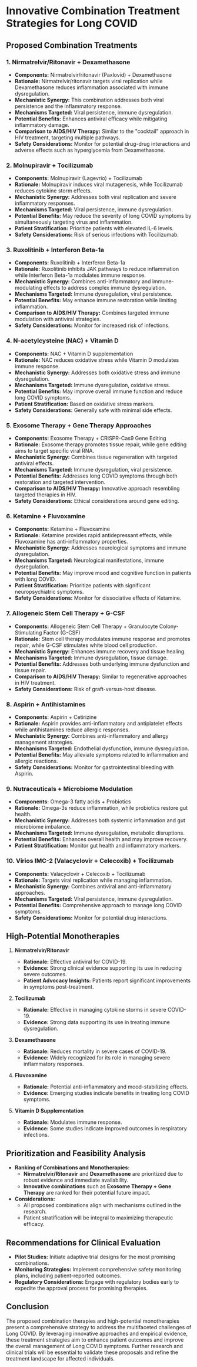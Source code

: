 # Innovative Combination Treatment Strategies for Long COVID

## Proposed Combination Treatments

### 1. Nirmatrelvir/Ritonavir + Dexamethasone
- **Components:** Nirmatrelvir/ritonavir (Paxlovid) + Dexamethasone
- **Rationale:** Nirmatrelvir/ritonavir targets viral replication while Dexamethasone reduces inflammation associated with immune dysregulation.
- **Mechanistic Synergy:** This combination addresses both viral persistence and the inflammatory response.
- **Mechanisms Targeted:** Viral persistence, immune dysregulation.
- **Potential Benefits:** Enhances antiviral efficacy while mitigating inflammatory damage.
- **Comparison to AIDS/HIV Therapy:** Similar to the "cocktail" approach in HIV treatment, targeting multiple pathways.
- **Safety Considerations:** Monitor for potential drug-drug interactions and adverse effects such as hyperglycemia from Dexamethasone.

### 2. Molnupiravir + Tocilizumab
- **Components:** Molnupiravir (Lagevrio) + Tocilizumab
- **Rationale:** Molnupiravir induces viral mutagenesis, while Tocilizumab reduces cytokine storm effects.
- **Mechanistic Synergy:** Addresses both viral replication and severe inflammatory responses.
- **Mechanisms Targeted:** Viral persistence, immune dysregulation.
- **Potential Benefits:** May reduce the severity of long COVID symptoms by simultaneously targeting virus and inflammation.
- **Patient Stratification:** Prioritize patients with elevated IL-6 levels.
- **Safety Considerations:** Risk of serious infections with Tocilizumab.

### 3. Ruxolitinib + Interferon Beta-1a
- **Components:** Ruxolitinib + Interferon Beta-1a
- **Rationale:** Ruxolitinib inhibits JAK pathways to reduce inflammation while Interferon Beta-1a modulates immune response.
- **Mechanistic Synergy:** Combines anti-inflammatory and immune-modulating effects to address complex immune dysregulation.
- **Mechanisms Targeted:** Immune dysregulation, viral persistence.
- **Potential Benefits:** May enhance immune restoration while limiting inflammation.
- **Comparison to AIDS/HIV Therapy:** Combines targeted immune modulation with antiviral strategies.
- **Safety Considerations:** Monitor for increased risk of infections.

### 4. N-acetylcysteine (NAC) + Vitamin D
- **Components:** NAC + Vitamin D supplementation
- **Rationale:** NAC reduces oxidative stress while Vitamin D modulates immune response.
- **Mechanistic Synergy:** Addresses both oxidative stress and immune dysregulation.
- **Mechanisms Targeted:** Immune dysregulation, oxidative stress.
- **Potential Benefits:** May improve overall immune function and reduce long COVID symptoms.
- **Patient Stratification:** Based on oxidative stress markers.
- **Safety Considerations:** Generally safe with minimal side effects.

### 5. Exosome Therapy + Gene Therapy Approaches
- **Components:** Exosome Therapy + CRISPR-Cas9 Gene Editing
- **Rationale:** Exosome therapy promotes tissue repair, while gene editing aims to target specific viral RNA.
- **Mechanistic Synergy:** Combines tissue regeneration with targeted antiviral effects.
- **Mechanisms Targeted:** Immune dysregulation, viral persistence.
- **Potential Benefits:** Addresses long COVID symptoms through both restoration and targeted intervention.
- **Comparison to AIDS/HIV Therapy:** Innovative approach resembling targeted therapies in HIV.
- **Safety Considerations:** Ethical considerations around gene editing.

### 6. Ketamine + Fluvoxamine
- **Components:** Ketamine + Fluvoxamine
- **Rationale:** Ketamine provides rapid antidepressant effects, while Fluvoxamine has anti-inflammatory properties.
- **Mechanistic Synergy:** Addresses neurological symptoms and immune dysregulation.
- **Mechanisms Targeted:** Neurological manifestations, immune dysregulation.
- **Potential Benefits:** May improve mood and cognitive function in patients with long COVID.
- **Patient Stratification:** Prioritize patients with significant neuropsychiatric symptoms.
- **Safety Considerations:** Monitor for dissociative effects of Ketamine.

### 7. Allogeneic Stem Cell Therapy + G-CSF
- **Components:** Allogeneic Stem Cell Therapy + Granulocyte Colony-Stimulating Factor (G-CSF)
- **Rationale:** Stem cell therapy modulates immune response and promotes repair, while G-CSF stimulates white blood cell production.
- **Mechanistic Synergy:** Enhances immune recovery and tissue healing.
- **Mechanisms Targeted:** Immune dysregulation, tissue damage.
- **Potential Benefits:** Addresses both underlying immune dysfunction and tissue repair.
- **Comparison to AIDS/HIV Therapy:** Similar to regenerative approaches in HIV treatment.
- **Safety Considerations:** Risk of graft-versus-host disease.

### 8. Aspirin + Antihistamines
- **Components:** Aspirin + Cetirizine
- **Rationale:** Aspirin provides anti-inflammatory and antiplatelet effects while antihistamines reduce allergic responses.
- **Mechanistic Synergy:** Combines anti-inflammatory and allergy management strategies.
- **Mechanisms Targeted:** Endothelial dysfunction, immune dysregulation.
- **Potential Benefits:** May alleviate symptoms related to inflammation and allergic reactions.
- **Safety Considerations:** Monitor for gastrointestinal bleeding with Aspirin.

### 9. Nutraceuticals + Microbiome Modulation
- **Components:** Omega-3 fatty acids + Probiotics
- **Rationale:** Omega-3s reduce inflammation, while probiotics restore gut health.
- **Mechanistic Synergy:** Addresses both systemic inflammation and gut microbiome imbalance.
- **Mechanisms Targeted:** Immune dysregulation, metabolic disruptions.
- **Potential Benefits:** Enhances overall health and may improve recovery.
- **Patient Stratification:** Monitor gut health and inflammatory markers.

### 10. Virios IMC-2 (Valacyclovir + Celecoxib) + Tocilizumab
- **Components:** Valacyclovir + Celecoxib + Tocilizumab
- **Rationale:** Targets viral replication while managing inflammation.
- **Mechanistic Synergy:** Combines antiviral and anti-inflammatory approaches.
- **Mechanisms Targeted:** Viral persistence, immune dysregulation.
- **Potential Benefits:** Comprehensive approach to manage long COVID symptoms.
- **Safety Considerations:** Monitor for potential drug interactions.

## High-Potential Monotherapies
1. **Nirmatrelvir/Ritonavir**
   - **Rationale:** Effective antiviral for COVID-19.
   - **Evidence:** Strong clinical evidence supporting its use in reducing severe outcomes.
   - **Patient Advocacy Insights:** Patients report significant improvements in symptoms post-treatment.

2. **Tocilizumab**
   - **Rationale:** Effective in managing cytokine storms in severe COVID-19.
   - **Evidence:** Strong data supporting its use in treating immune dysregulation.

3. **Dexamethasone**
   - **Rationale:** Reduces mortality in severe cases of COVID-19.
   - **Evidence:** Widely recognized for its role in managing severe inflammatory responses.

4. **Fluvoxamine**
   - **Rationale:** Potential anti-inflammatory and mood-stabilizing effects.
   - **Evidence:** Emerging studies indicate benefits in treating long COVID symptoms.

5. **Vitamin D Supplementation**
   - **Rationale:** Modulates immune response.
   - **Evidence:** Some studies indicate improved outcomes in respiratory infections.

## Prioritization and Feasibility Analysis
- **Ranking of Combinations and Monotherapies:**
  - **Nirmatrelvir/Ritonavir** and **Dexamethasone** are prioritized due to robust evidence and immediate availability.
  - **Innovative combinations** such as **Exosome Therapy + Gene Therapy** are ranked for their potential future impact.
- **Considerations:** 
  - All proposed combinations align with mechanisms outlined in the research.
  - Patient stratification will be integral to maximizing therapeutic efficacy.

## Recommendations for Clinical Evaluation
- **Pilot Studies:** Initiate adaptive trial designs for the most promising combinations.
- **Monitoring Strategies:** Implement comprehensive safety monitoring plans, including patient-reported outcomes.
- **Regulatory Considerations:** Engage with regulatory bodies early to expedite the approval process for promising therapies.

## Conclusion
The proposed combination therapies and high-potential monotherapies present a comprehensive strategy to address the multifaceted challenges of Long COVID. By leveraging innovative approaches and empirical evidence, these treatment strategies aim to enhance patient outcomes and improve the overall management of Long COVID symptoms. Further research and clinical trials will be essential to validate these proposals and refine the treatment landscape for affected individuals.